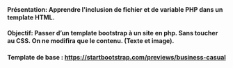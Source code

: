 #### Présentation: Apprendre l'inclusion de ﬁchier et de variable PHP dans un template HTML.
#### Objectif: Passer d’un template bootstrap à un site en php. Sans toucher au CSS. On ne modiﬁra que le contenu. (Texte et image).
#### Template de base  : https://startbootstrap.com/previews/business-casual

